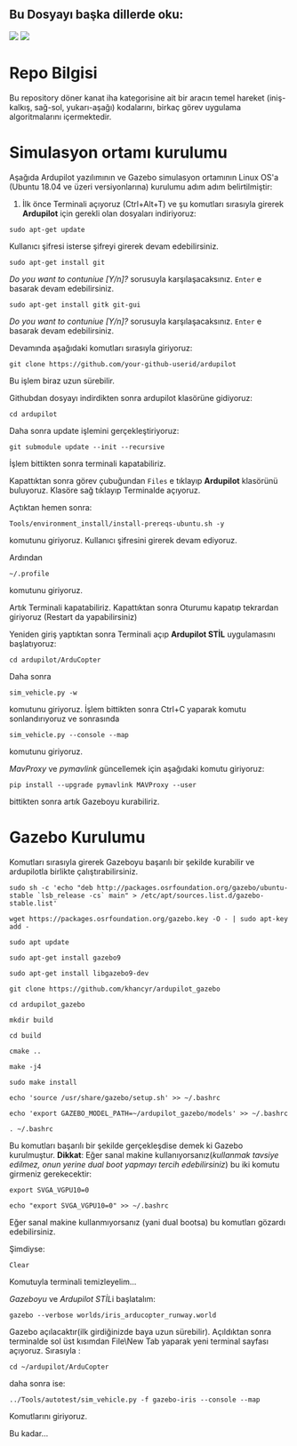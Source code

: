 ## Bu Dosyayı başka dillerde oku:
<a href="README.md"><img src="https://img.shields.io/badge/-ENGLISH-red?style=for-the-badge"></a>
<a href="README.tr.md"><img src="https://img.shields.io/badge/-T%C3%9CRK%C3%87E-red?style=for-the-badge"></a>

# Repo Bilgisi
Bu repository döner kanat iha kategorisine ait bir aracın temel hareket (iniş-kalkış, sağ-sol, yukarı-aşağı) kodalarını, birkaç görev uygulama algoritmalarını içermektedir. 

# Simulasyon ortamı kurulumu
Aşağıda Ardupilot yazılımının ve Gazebo simulasyon ortamının Linux OS'a (Ubuntu 18.04 ve üzeri versiyonlarına) kurulumu adım adım belirtilmiştir:

1. İlk önce Terminali açıyoruz (Ctrl+Alt+T) ve şu komutları sırasıyla girerek **Ardupilot** için gerekli olan dosyaları indiriyoruz:
 ```
 sudo apt-get update
 ``` 
Kullanıcı şifresi isterse şifreyi girerek devam edebilirsiniz.

```
sudo apt-get install git
```

*Do you want to contuniue [Y/n]?* sorusuyla karşılaşacaksınız. `Enter` e basarak devam
edebilirsiniz.

```
sudo apt-get install gitk git-gui
```
*Do you want to contuniue [Y/n]?* sorusuyla karşılaşacaksınız. `Enter` e basarak devam
edebilirsiniz.

Devamında aşağıdaki komutları sırasıyla giriyoruz:

```
git clone https://github.com/your-github-userid/ardupilot
```

Bu işlem biraz uzun sürebilir.

Githubdan dosyayı indirdikten sonra ardupilot klasörüne gidiyoruz:

```
cd ardupilot
```

Daha sonra update işlemini gerçekleştiriyoruz:

```
git submodule update --init --recursive
```

İşlem bittikten sonra terminali kapatabiliriz.

Kapattıktan sonra görev çubuğundan `Files` e tıklayıp **Ardupilot** klasörünü buluyoruz. Klasöre sağ tıklayıp Terminalde açıyoruz.

Açtıktan hemen sonra:

```
Tools/environment_install/install-prereqs-ubuntu.sh -y
```

komutunu giriyoruz. Kullanıcı şifresini girerek devam ediyoruz.

Ardından

```
~/.profile
```

komutunu giriyoruz.

Artık Terminali kapatabiliriz. Kapattıktan sonra Oturumu kapatıp tekrardan giriyoruz (Restart da yapabilirsiniz)

Yeniden giriş yaptıktan sonra Terminali açıp **Ardupilot STİL** uygulamasını başlatıyoruz:

```
cd ardupilot/ArduCopter
```

Daha sonra

```
sim_vehicle.py -w
```

komutunu giriyoruz. İşlem bittikten sonra Ctrl+C yaparak komutu sonlandırıyoruz ve sonrasında

```
sim_vehicle.py --console --map
```

komutunu giriyoruz.

*MavProxy* ve *pymavlink* güncellemek için aşağıdaki komutu giriyoruz:

```
pip install --upgrade pymavlink MAVProxy --user
```

bittikten sonra artık Gazeboyu kurabiliriz.


# Gazebo Kurulumu

Komutları sırasıyla girerek Gazeboyu başarılı bir şekilde kurabilir ve ardupilotla
birlikte çalıştırabilirsiniz.

```
sudo sh -c 'echo "deb http://packages.osrfoundation.org/gazebo/ubuntu-stable `lsb_release -cs` main" > /etc/apt/sources.list.d/gazebo-stable.list'
```

```
wget https://packages.osrfoundation.org/gazebo.key -O - | sudo apt-key add -
```

```
sudo apt update
```

```
sudo apt-get install gazebo9
```

```
sudo apt-get install libgazebo9-dev
```

```
git clone https://github.com/khancyr/ardupilot_gazebo
```

```
cd ardupilot_gazebo
```

```
mkdir build
```

```
cd build
```

```
cmake ..
```

```
make -j4
```

```
sudo make install
```

```
echo 'source /usr/share/gazebo/setup.sh' >> ~/.bashrc
```

```
echo 'export GAZEBO_MODEL_PATH=~/ardupilot_gazebo/models' >> ~/.bashrc
```

```
. ~/.bashrc
```

Bu komutları başarılı bir şekilde gerçekleşdise demek ki Gazebo kurulmuştur. **Dikkat**: Eğer sanal makine kullanıyorsanız(*kullanmak tavsiye edilmez, onun yerine dual boot yapmayı tercih edebilirsiniz*) bu iki komutu girmeniz gerekecektir:

```
export SVGA_VGPU10=0
```
```
echo "export SVGA_VGPU10=0" >> ~/.bashrc
```

Eğer sanal makine kullanmıyorsanız (yani dual bootsa) bu komutları gözardı edebilirsiniz.

Şimdiyse:

```
Clear
```

Komutuyla terminali temizleyelim...

*Gazeboyu* ve *Ardupilot STİL*i başlatalım:

```
gazebo --verbose worlds/iris_arducopter_runway.world
```

Gazebo açılacaktır(ilk girdiğinizde baya uzun sürebilir). Açıldıktan sonra terminalde sol üst kısımdan File\New Tab yaparak yeni terminal
sayfası açıyoruz. Sırasıyla :

```
cd ~/ardupilot/ArduCopter
```

daha sonra ise:

```
../Tools/autotest/sim_vehicle.py -f gazebo-iris --console --map
```

Komutlarını giriyoruz.

Bu kadar...
